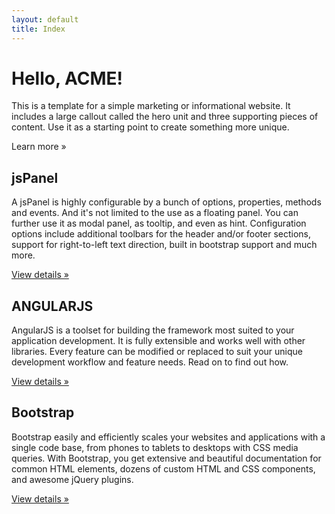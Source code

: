 ```yaml
---
layout: default
title: Index
---
```


<div class="hero-unit">
<p><h1>Hello, ACME!</h1>
<p>This is a template for a simple marketing or informational website. It includes a large callout called the hero unit and three supporting pieces of content. Use it as a starting point to create something more unique.</p>
<p><a class="btn btn-primary btn-large">Learn more &raquo;</a></p></p></div>

<div class="row">
<!-- Main hero unit for a primary marketing message or call to action -->

<p><div class="span4">
<h2>jsPanel</h2>
<p>
A jsPanel is highly configurable by a bunch of options, properties, methods and events. And it's not limited to the use as a floating panel. You can further use it as modal panel, as tooltip, and even as hint. Configuration options include additional toolbars for the header and/or footer sections, support for right-to-left text direction, built in bootstrap support and much more.

</p>
<p><a class="btn" href="http://jspanel.de/index.html">View details &raquo;</a></p>
</div>
<div class="span4">
<h2>ANGULARJS</h2>
<p> 
AngularJS is a toolset for building the framework most suited to your application development. It is fully extensible and works well with other libraries. Every feature can be modified or replaced to suit your unique development workflow and feature needs. Read on to find out how.
</p>
<p><a class="btn" href="https://angularjs.org">View details &raquo;</a></p>
</div>
<div class="span4">
<h2>Bootstrap</h2>
<p>
Bootstrap easily and efficiently scales your websites and applications with a single code base, from phones to tablets to desktops with CSS media queries. 
With Bootstrap, you get extensive and beautiful documentation for common HTML elements, dozens of custom HTML and CSS components, and awesome jQuery plugins.
<p><a class="btn" href="http://getbootstrap.com">View details &raquo;</a></p>
</div></p></div> 
